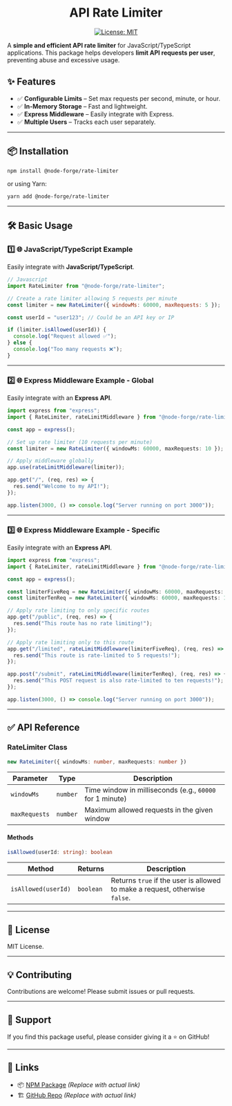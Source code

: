 
<div align="center">
   
  # API Rate Limiter 
 [![License: MIT](https://img.shields.io/badge/License-MIT-yellow.svg)](https://opensource.org/licenses/MIT)

 </div>
 
A **simple and efficient API rate limiter** for JavaScript/TypeScript applications. This package helps developers **limit API requests per user**, preventing abuse and excessive usage.

## ✨ Features
- ✅ **Configurable Limits** – Set max requests per second, minute, or hour.
- ✅ **In-Memory Storage** – Fast and lightweight.
- ✅ **Express Middleware** – Easily integrate with Express.
- ✅ **Multiple Users** – Tracks each user separately.

---

## 📦 Installation
```sh
npm install @node-forge/rate-limiter
```

or using Yarn:
```sh
yarn add @node-forge/rate-limiter
```

---

## 🛠️ Basic Usage

### **1️⃣ 🌐 JavaScript/TypeScript Example**
Easily integrate with **JavaScript/TypeScript**.
```javascript
// Javascript
import RateLimiter from "@node-forge/rate-limiter";

// Create a rate limiter allowing 5 requests per minute
const limiter = new RateLimiter({ windowMs: 60000, maxRequests: 5 });

const userId = "user123"; // Could be an API key or IP

if (limiter.isAllowed(userId)) {
  console.log("Request allowed ✅");
} else {
  console.log("Too many requests ❌");
}
```

---

### 2️⃣ 🌐 Express Middleware Example - Global
Easily integrate with an **Express API**.

```typescript
import express from "express";
import { RateLimiter, rateLimitMiddleware } from "@node-forge/rate-limiter";

const app = express();

// Set up rate limiter (10 requests per minute)
const limiter = new RateLimiter({ windowMs: 60000, maxRequests: 10 });

// Apply middleware globally
app.use(rateLimitMiddleware(limiter));

app.get("/", (req, res) => {
  res.send("Welcome to my API!");
});

app.listen(3000, () => console.log("Server running on port 3000"));
```

---

### 3️⃣ 🌐 Express Middleware Example - Specific
Easily integrate with an **Express API**.

```typescript
import express from "express";
import { RateLimiter, rateLimitMiddleware } from "@node-forge/rate-limiter";

const app = express();

const limiterFiveReq = new RateLimiter({ windowMs: 60000, maxRequests: 5 });
const limiterTenReq = new RateLimiter({ windowMs: 60000, maxRequests: 10 });

// Apply rate limiting to only specific routes
app.get("/public", (req, res) => {
  res.send("This route has no rate limiting!");
});

// Apply rate limiting only to this route
app.get("/limited", rateLimitMiddleware(limiterFiveReq), (req, res) => {
  res.send("This route is rate-limited to 5 requests!");
});

app.post("/submit", rateLimitMiddleware(limiterTenReq), (req, res) => {
  res.send("This POST request is also rate-limited to ten requests!");
});

app.listen(3000, () => console.log("Server running on port 3000"));
```

---

## ✅ **API Reference**
### **RateLimiter Class**
```typescript
new RateLimiter({ windowMs: number, maxRequests: number })
```
| Parameter   | Type   | Description                                      |
|------------|--------|--------------------------------------------------|
| `windowMs` | `number` | Time window in milliseconds (e.g., `60000` for 1 minute) |
| `maxRequests` | `number` | Maximum allowed requests in the given window |

#### **Methods**
```typescript
isAllowed(userId: string): boolean
```
| Method      | Returns   | Description                                      |
|------------|----------|--------------------------------------------------|
| `isAllowed(userId)` | `boolean` | Returns `true` if the user is allowed to make a request, otherwise `false`. |

---

## 📜 **License**
MIT License.

---

## 💡 **Contributing**
Contributions are welcome! Please submit issues or pull requests.

---

## 🌟 **Support**
If you find this package useful, please consider giving it a ⭐ on GitHub!

---

## 🔗 **Links**
- 📦 [NPM Package](https://www.npmjs.com/package/@node-forge/rate-limiter) *(Replace with actual link)*
- 🏗 [GitHub Repo](https://github.com/The-Node-Forge/rate-limiter) *(Replace with actual link)*

